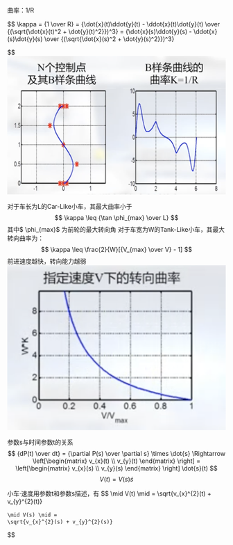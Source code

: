 曲率：1/R

$$
    \kappa = 
    {1 \over R} = 
    {\dot{x}(t)\ddot{y}(t) - \ddot{x}(t)\dot{y}(t) \over {(\sqrt{\dot{x}(t)^2 + \dot{y}(t)^2}})^3} = 
    {\dot{x}(s)\ddot{y}(s) - \ddot{x}(s)\dot{y}(s) \over {(\sqrt{\dot{x}(s)^2 + \dot{y}(s)^2}})^3}

$$
![alt text](../../image/image-4.png)

对于车长为L的Car-Like小车，其最大曲率小于
$$ \kappa \leq {\tan \phi_{max} \over L} $$
其中$ \phi_{max}$ 为前轮的最大转向角
对于车宽为W的Tank-Like小车，其最大转向曲率为：
$$ \kappa \leq \frac{2}{W}[{V_{max} \over V} - 1] $$
前进速度越快，转向能力越弱
![](../../image/image-5.png)

参数s与时间参数t的关系
$$
    {dP(t) \over dt} =
    {\partial P(s) \over \partial s} \times \dot{s} \Rightarrow
    \left[\begin{matrix} v_{x}(t) \\ v_{y}(t) \end{matrix} \right] =
    \left[\begin{matrix} v_{x}(s) \\ v_{y}(s) \end{matrix} \right] 
    \dot{s}(t)
$$
$$
    V(t) = V(s) \dot{s}
$$

小车·速度用参数t和参数s描述，有
$$
    \mid V(t) \mid = 
    \sqrt{v_{x}^{2}(t) + v_{y}^{2}(t)} 
    
    \mid V(s) \mid = 
    \sqrt{v_{x}^{2}(s) + v_{y}^{2}(s)}
$$
